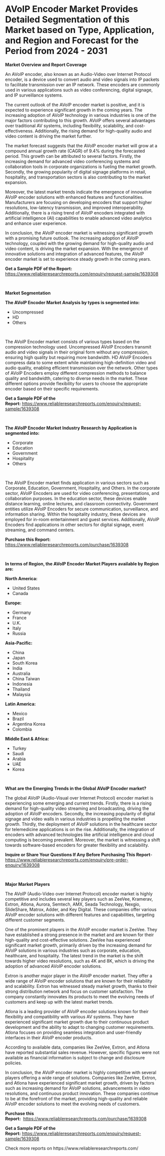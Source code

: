 <p><h1>AVoIP Encoder Market Provides Detailed Segmentation of this Market based on Type, Application, and Region and Forecast for the Period from 2024 - 2031</h1></p><p><strong>Market Overview and Report Coverage</strong></p>
<p><p>An AVoIP encoder, also known as an Audio-Video over Internet Protocol encoder, is a device used to convert audio and video signals into IP packets to facilitate transmission over an IP network. These encoders are commonly used in various applications such as video conferencing, digital signage, and IP surveillance systems.</p><p>The current outlook of the AVoIP encoder market is positive, and it is expected to experience significant growth in the coming years. The increasing adoption of AVoIP technology in various industries is one of the major factors contributing to this growth. AVoIP offers several advantages over traditional AV systems, including flexibility, scalability, and cost-effectiveness. Additionally, the rising demand for high-quality audio and video content is driving the market further.</p><p>The market forecast suggests that the AVoIP encoder market will grow at a compound annual growth rate (CAGR) of 9.4% during the forecasted period. This growth can be attributed to several factors. Firstly, the increasing demand for advanced video conferencing systems and collaboration tools in corporate organizations is fueling the market growth. Secondly, the growing popularity of digital signage platforms in retail, hospitality, and transportation sectors is also contributing to the market expansion.</p><p>Moreover, the latest market trends indicate the emergence of innovative AVoIP encoder solutions with enhanced features and functionalities. Manufacturers are focusing on developing encoders that support higher resolutions, low-latency transmission, and improved interoperability. Additionally, there is a rising trend of AVoIP encoders integrated with artificial intelligence (AI) capabilities to enable advanced video analytics and enhance user experience.</p><p>In conclusion, the AVoIP encoder market is witnessing significant growth with a promising future outlook. The increasing adoption of AVoIP technology, coupled with the growing demand for high-quality audio and video content, is driving the market expansion. With the emergence of innovative solutions and integration of advanced features, the AVoIP encoder market is set to experience steady growth in the coming years.</p></p>
<p><strong>Get a Sample PDF of the Report:</strong> <a href="https://www.reliableresearchreports.com/enquiry/request-sample/1639308">https://www.reliableresearchreports.com/enquiry/request-sample/1639308</a></p>
<p>&nbsp;</p>
<p><strong>Market Segmentation</strong></p>
<p><strong>The AVoIP Encoder Market Analysis by types is segmented into:</strong></p>
<p><ul><li>Uncompressed</li><li>HD</li><li>Others</li></ul></p>
<p>&nbsp;</p>
<p><p>The AVoIP Encoder market consists of various types based on the compression technology used. Uncompressed AVoIP Encoders transmit audio and video signals in their original form without any compression, ensuring high quality but requiring more bandwidth. HD AVoIP Encoders compress data to some extent while maintaining high-definition video and audio quality, enabling efficient transmission over the network. Other types of AVoIP Encoders employ different compression methods to balance quality and bandwidth, catering to diverse needs in the market. These different options provide flexibility for users to choose the appropriate encoder based on their specific requirements.</p></p>
<p><strong>Get a Sample PDF of the Report:</strong>&nbsp;<a href="https://www.reliableresearchreports.com/enquiry/request-sample/1639308">https://www.reliableresearchreports.com/enquiry/request-sample/1639308</a></p>
<p>&nbsp;</p>
<p><strong>The AVoIP Encoder Market Industry Research by Application is segmented into:</strong></p>
<p><ul><li>Corporate</li><li>Education</li><li>Government</li><li>Hospitality</li><li>Others</li></ul></p>
<p>&nbsp;</p>
<p><p>The AVoIP Encoder market finds application in various sectors such as Corporate, Education, Government, Hospitality, and Others. In the corporate sector, AVoIP Encoders are used for video conferencing, presentations, and collaboration purposes. In the education sector, these devices enable distance learning, online lectures, and classroom connectivity. Government entities utilize AVoIP Encoders for secure communication, surveillance, and information sharing. Within the hospitality industry, these devices are employed for in-room entertainment and guest services. Additionally, AVoIP Encoders find applications in other sectors for digital signage, event streaming, and command centers.</p></p>
<p><strong>Purchase this Report:</strong>&nbsp; <a href="https://www.reliableresearchreports.com/purchase/1639308">https://www.reliableresearchreports.com/purchase/1639308</a></p>
<p>&nbsp;</p>
<p><strong>In terms of Region, the AVoIP Encoder Market Players available by Region are:</strong></p>
<p>
    <p> <strong> North America: </strong>
        <ul>
            <li>United States</li>
            <li>Canada</li>
        </ul>
        </p> 
    <p> <strong> Europe: </strong>
        <ul>
            <li>Germany</li>
            <li>France</li>
            <li>U.K.</li>
            <li>Italy</li>
            <li>Russia</li>
        </ul>
        </p> 
    <p> <strong> Asia-Pacific: </strong>
        <ul>
            <li>China</li>
            <li>Japan</li>
            <li>South Korea</li>
            <li>India</li>
            <li>Australia</li>
            <li>China Taiwan</li>
            <li>Indonesia</li>
            <li>Thailand</li>
            <li>Malaysia</li>
        </ul>
        </p> 
    <p> <strong> Latin America: </strong>
        <ul>
            <li>Mexico</li>
            <li>Brazil</li>
            <li>Argentina Korea</li>
            <li>Colombia</li>
        </ul>
        </p> 
    <p> <strong> Middle East & Africa: </strong>
        <ul>
            <li>Turkey</li>
            <li>Saudi</li>
            <li>Arabia</li>
            <li>UAE</li>
            <li>Korea</li>
        </ul>
    </p>
    </p>
<p>&nbsp;</p>
<p><strong>What are the Emerging Trends in the Global AVoIP Encoder market?</strong></p>
<p><p>The global AVoIP (Audio-Visual over Internet Protocol) encoder market is experiencing some emerging and current trends. Firstly, there is a rising demand for high-quality video streaming and broadcasting, driving the adoption of AVoIP encoders. Secondly, the increasing popularity of digital signage and video walls in various industries is propelling the market growth. Thirdly, the deployment of AVoIP solutions in the healthcare sector for telemedicine applications is on the rise. Additionally, the integration of encoders with advanced technologies like artificial intelligence and cloud computing is becoming prevalent. Moreover, the market is witnessing a shift towards software-based encoders for greater flexibility and scalability.</p></p>
<p><strong>Inquire or Share Your Questions If Any Before Purchasing This Report</strong>- <a href="https://www.reliableresearchreports.com/enquiry/pre-order-enquiry/1639308">https://www.reliableresearchreports.com/enquiry/pre-order-enquiry/1639308</a></p>
<p>&nbsp;</p>
<p><strong>Major Market Players</strong></p>
<p><p>The AVoIP (Audio-Video over Internet Protocol) encoder market is highly competitive and includes several key players such as ZeeVee, Kramerav, Extron, Atlona, Aurora, Semtech, AMX, Seada Technology, Nexgio, SlideShare, Matrox, Adder, and Key Digital. These companies offer various AVoIP encoder solutions with different features and capabilities, targeting different customer segments.</p><p>One of the prominent players in the AVoIP encoder market is ZeeVee. They have established a strong presence in the market and are known for their high-quality and cost-effective solutions. ZeeVee has experienced significant market growth, primarily driven by the increasing demand for AVoIP solutions in various industries such as corporate, education, healthcare, and hospitality. The latest trend in the market is the shift towards higher video resolutions, such as 4K and 8K, which is driving the adoption of advanced AVoIP encoder solutions.</p><p>Extron is another major player in the AVoIP encoder market. They offer a wide range of AVoIP encoder solutions that are known for their reliability and scalability. Extron has witnessed steady market growth, thanks to their strong distribution network and focus on customer satisfaction. The company constantly innovates its products to meet the evolving needs of customers and keep up with the latest market trends.</p><p>Atlona is a leading provider of AVoIP encoder solutions known for their flexibility and compatibility with various AV systems. They have experienced significant market growth due to their continuous product development and the ability to adapt to changing customer requirements. Atlona focuses on providing seamless integration and user-friendly interfaces in their AVoIP encoder products.</p><p>According to available data, companies like ZeeVee, Extron, and Atlona have reported substantial sales revenue. However, specific figures were not available as financial information is subject to change and disclosure policies.</p><p>In conclusion, the AVoIP encoder market is highly competitive with several players offering a wide range of solutions. Companies like ZeeVee, Extron, and Atlona have experienced significant market growth, driven by factors such as increasing demand for AVoIP solutions, advancements in video resolutions, and continuous product innovation. These companies continue to be at the forefront of the market, providing high-quality and reliable AVoIP encoder solutions to meet the evolving needs of customers.</p></p>
<p><strong>Purchase this Report:</strong>&nbsp;&nbsp;<a href="https://www.reliableresearchreports.com/purchase/1639308">https://www.reliableresearchreports.com/purchase/1639308</a></p>
<p></p>
<p><strong>Get a Sample PDF of the Report:</strong>&nbsp;<a href="https://www.reliableresearchreports.com/enquiry/request-sample/1639308">https://www.reliableresearchreports.com/enquiry/request-sample/1639308</a></p>
<p>Check more reports on https://www.reliableresearchreports.com/</p>